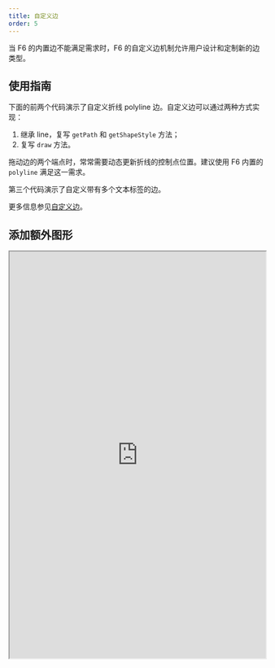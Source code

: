 ```yaml
---
title: 自定义边
order: 5
---
```


当 F6 的内置边不能满足需求时，F6 的自定义边机制允许用户设计和定制新的边类型。

## 使用指南

下面的前两个代码演示了自定义折线 polyline 边。自定义边可以通过两种方式实现：

1. 继承 line，复写 `getPath` 和 `getShapeStyle` 方法；
2. 复写 `draw` 方法。

拖动边的两个端点时，常常需要动态更新折线的控制点位置。建议使用 F6 内置的 `polyline` 满足这一需求。

第三个代码演示了自定义带有多个文本标签的边。

更多信息参见[自定义边](/zh/docs/manual/middle/elements/edges/custom-edge)。

## 添加额外图形

<iframe src="https://herbox-embed.alipay.com/p/f6/demo_elements_extrashape?editorSlider=expand&previewZoom=100" width="100%" height=800/>

## 自定义折线

<iframe src="https://herbox-embed.alipay.com/p/f6/demo_elements_custompolyline?editorSlider=expand&previewZoom=100" width="100%" height=800/>

